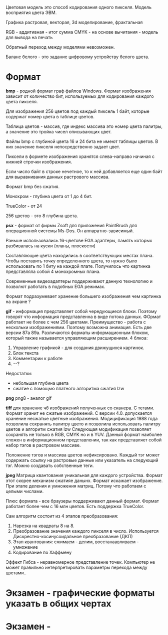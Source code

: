 Цветовая модель это способ кодирования одного пикселя. Модель восприятия цвета ЭВМ.

Графика растровая, векторая, 3d моделирование, фрактальная

RGB - аддитивная - итог сумма 
CMYK - на основе вычитания - модель для вывода на печать

Обратный переход между моделями невозможен. 

Баланс белого - это задание цифровому устройству белого цвета. 

# Формат 
__bmp__ - родной формат граф файлов Windows. Формат изображения зависит от количество бит, используемых для кодирования каждого цвета пикселя. 

Для изображения 256 цветов под каждый пиксель 1 байт, которые содержат номер цвета в таблице цветов. 

Таблица цветов - массив, где индекс массива это номер цвета палитры, а значение это тройка чисел описывающих цвет. 

Файлы bmp с глубиной цвета 16 и 24 бита не имеют таблицы цветов. В них значение пикселя непосредственно задает цвет. 

Пиксели в формете изображения хранятся слева-направо начиная с нижней строчки изображения. 

Если число байт в строке нечетное, то к ней добавляется еще один байт для выравнивания данных растрового массива. 

Формат bmp без сжатия. 

Монохром - глубина цвета от 1 до 4 бит. 

TrueColor - от 24

256 цветов - это 8 глубина цвета. 

__psx__ - формат от фирмы  Zsoft для приложения PaintBrush для операционной системы Ms-Dos. Он аппаратно-зависимый. 

Раньше использовались 16-цветове EGA адаптеры, память которых разбивалась на куски (планы, плоскости)

Составляющие цвета находились в соответствующих местах плана. Чтобы поставить точку определенного цвета, то нужно было использовать по 1 биту на каждой плате. Получилось что картинка представляла собой 4 монохромных плана. 

Современные видеоадаптеры поддерживают данную технологию и позволют работать в подобных EGA режимах. 

Формат подразумевает хранение большего изображения чем картинка на экране ?

__gif__ - информация представляет собой чередующиеся блоки. Поэтому говорят что информация представленна в виде потока данных. ФОрмат работает не более с чем 256 цветами. Преимущество - работа с нескольки изображениями. Поэтому возможна анимация. 
Есть две версии 87a 89а. Различаются форматы информационным блоком, который также называется управляющим расширением. 
4 блкоа: 
1. Управление графикой - для создания движущихся картинок. 
2. Блок текста 
3. Комментарии к работе
4. --?

Недостатки: 
- небольшая глубина цвета
- сжатие с помощью платного алгоритма сжатия lzw 

__png__ png8 - аналог gif

__tiff__ для хранение чб изображений полученных со сканера. С тегами. Формат хранит не сжатые изображений. С версии 4.0. допускается хранение несжатые цветные изображения. Модицификация 1988 года позволила сохранять палитру цвето и позволила использовать палитру цветов и алгоритм сжатия lzw
Следующая модификация позволяет сохранять не только в RGB, CMYK но и в YUV. Данный формат наиболее сложен в информационном представлении, так как представляет собой набор тэгов в растровом массиве. 

Положение тэгов и массива цветов нефиксировано. Каждый тэг может содержать ссылку на растровые данные или указатель на следующий тэг. Можно создавать собственные теги. 

__jpeg__  Матрица квантования уникальная для каждого устройства. Формат этот скорее механизм сжатияе данынх. Формат искажает изображение. При этапе деления и умножения матриц. Потому что работаем с целыми числами. 

Плюс формата - все браузеры поддерживают данный формат. Формат работает более чем с 16 млн цветов. Есть поддержка TrueColor. 

Сам алгоритм состоит из 4 этапов преобразования: 
1. Нарезка на квадраты 8 на 8. 
2. Преобразование значения каждого пикселя в число. Используется Дискрестно-косинусоидальное преобразование (ДКП)
3. Этап квантования: сжимаем - делим, восстанаавливаем - умножение
4. Кодирование по Хаффмену 

Эффект Гибса - неравномерное представление точек. Компьютер не может правильно интерпретировать  параметры перехода между цветами.. 

# Экзамен - графические форматы указать в общих чертах
# Экзамен - 





